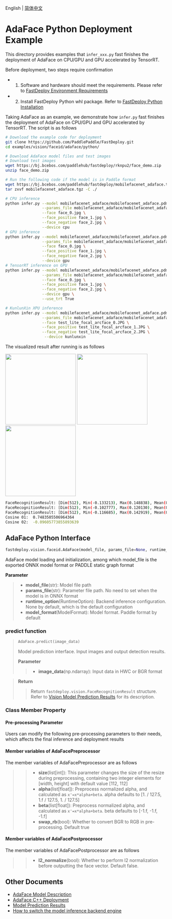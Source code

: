 English | [简体中文](README_CN.md)
# AdaFace Python Deployment Example
This directory provides examples that `infer_xxx.py` fast finishes the deployment of AdaFace on CPU/GPU and GPU accelerated by TensorRT.

Before deployment, two steps require confirmation

- 1. Software and hardware should meet the requirements. Please refer to [FastDeploy  Environment Requirements](../../../../../docs/cn/build_and_install/download_prebuilt_libraries.md)  
- 2. Install FastDeploy Python whl package. Refer to [FastDeploy Python Installation](../../../../../docs/cn/build_and_install/download_prebuilt_libraries.md)

Taking AdaFace as an example, we demonstrate how `infer.py` fast finishes the deployment of AdaFace on CPU/GPU and GPU accelerated by TensorRT. The script is as follows
```bash
# Download the example code for deployment
git clone https://github.com/PaddlePaddle/FastDeploy.git
cd examples/vision/faceid/adaface/python/

# Download AdaFace model files and test images
# Download test images
wget https://bj.bcebos.com/paddlehub/fastdeploy/rknpu2/face_demo.zip
unzip face_demo.zip

# Run the following code if the model is in Paddle format
wget https://bj.bcebos.com/paddlehub/fastdeploy/mobilefacenet_adaface.tgz
tar zxvf mobilefacenet_adaface.tgz -C ./

# CPU inference
python infer.py --model mobilefacenet_adaface/mobilefacenet_adaface.pdmodel \
                --params_file mobilefacenet_adaface/mobilefacenet_adaface.pdiparams \
                --face face_0.jpg \
                --face_positive face_1.jpg \
                --face_negative face_2.jpg \
                --device cpu
# GPU inference
python infer.py --model mobilefacenet_adaface/mobilefacenet_adaface.pdmodel \
                --params_file mobilefacenet_adaface/mobilefacenet_adaface.pdiparams \
                --face face_0.jpg \
                --face_positive face_1.jpg \
                --face_negative face_2.jpg \
                --device gpu
# TensorRT inference on GPU
python infer.py --model mobilefacenet_adaface/mobilefacenet_adaface.pdmodel \
                --params_file mobilefacenet_adaface/mobilefacenet_adaface.pdiparams \
                --face face_0.jpg \
                --face_positive face_1.jpg \
                --face_negative face_2.jpg \
                --device gpu \
                --use_trt True

# KunlunXin XPU inference
python infer.py --model mobilefacenet_adaface/mobilefacenet_adaface.pdmodel \
                --params_file mobilefacenet_adaface/mobilefacenet_adaface.pdiparams \
                --face test_lite_focal_arcface_0.JPG \
                --face_positive test_lite_focal_arcface_1.JPG \
                --face_negative test_lite_focal_arcface_2.JPG \
                 --device kunlunxin
```

The visualized result after running is as follows

<div width="700">
<img width="220" float="left" src="https://user-images.githubusercontent.com/67993288/184321537-860bf857-0101-4e92-a74c-48e8658d838c.JPG">
<img width="220" float="left" src="https://user-images.githubusercontent.com/67993288/184322004-a551e6e4-6f47-454e-95d6-f8ba2f47b516.JPG">
<img width="220" float="left" src="https://user-images.githubusercontent.com/67993288/184321622-d9a494c3-72f3-47f1-97c5-8a2372de491f.JPG">
</div>

```bash
FaceRecognitionResult: [Dim(512), Min(-0.133213), Max(0.148838), Mean(0.000293)]
FaceRecognitionResult: [Dim(512), Min(-0.102777), Max(0.120130), Mean(0.000615)]
FaceRecognitionResult: [Dim(512), Min(-0.116685), Max(0.142919), Mean(0.001595)]
Cosine 01:  0.7483505506964364
Cosine 02:  -0.09605773855893639
```

## AdaFace Python Interface 

```python
fastdeploy.vision.faceid.AdaFace(model_file, params_file=None, runtime_option=None, model_format=ModelFormat.PADDLE)
```

AdaFace  model loading and initialization, among which model_file is the exported ONNX model format or PADDLE static graph format

**Parameter**

> * **model_file**(str): Model file path 
> * **params_file**(str): Parameter file path. No need to set when the model is in ONNX format
> * **runtime_option**(RuntimeOption): Backend inference configuration. None by default, which is the default configuration
> * **model_format**(ModelFormat): Model format. Paddle format by default

### predict function

> ```python
> AdaFace.predict(image_data)
> ```
>
> Model prediction interface. Input images and output detection results.
>
> **Parameter**
>
> > * **image_data**(np.ndarray): Input data in HWC or BGR format

> **Return**
>
> > Return `fastdeploy.vision.FaceRecognitionResult` structure. Refer to [Vision Model Prediction Results](../../../../../docs/api/vision_results/) for its description.

### Class Member Property
#### Pre-processing Parameter
Users can modify the following pre-processing parameters to their needs, which affects the final inference and deployment results

#### Member variables of AdaFacePreprocessor
The member variables of AdaFacePreprocessor are as follows
> > * **size**(list[int]): This parameter changes the size of the resize during preprocessing, containing two integer elements for [width, height] with default value [112, 112]
> > * **alpha**(list[float]): Preprocess normalized alpha, and calculated as `x'=x*alpha+beta`. alpha defaults to [1. / 127.5, 1.f / 127.5, 1. / 127.5]
> > * **beta**(list[float]): Preprocess normalized alpha, and calculated as `x'=x*alpha+beta`. beta defaults to [-1.f, -1.f, -1.f]
> > * **swap_rb**(bool): Whether to convert BGR to RGB in pre-processing. Default true

#### Member variables of AdaFacePostprocessor
The member variables of AdaFacePostprocessor are as follows
> > * **l2_normalize**(bool): Whether to perform l2 normalization before outputting the face vector. Default false.


## Other Documents

- [AdaFace Model Description](..)
- [AdaFace C++ Deployment](../cpp)
- [Model Prediction Results](../../../../../docs/api/vision_results/)
- [How to switch the model inference backend engine](../../../../../docs/cn/faq/how_to_change_backend.md)
